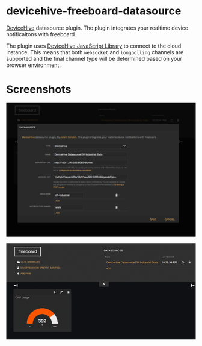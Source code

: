 # devicehive-freeboard-datasource

[DeviceHive](http://devicehive.com) datasource plugin. The plugin integrates your realtime device notificaitons with freeboard.

The plugin uses [DeviceHive JavaScript Library](https://github.com/devicehive/devicehive-javascript) to connect to the cloud instance. This means that both `websocket` and `longpolling` channels are supported and the final channel type will be determined based on your browser environment.

# Screenshots

![UI](/res/screen-1.png)

![In Action](/res/screen-2.gif)
